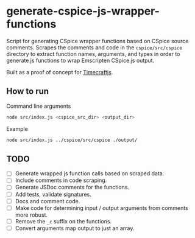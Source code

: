 # generate-cspice-js-wrapper-functions
Script for generating CSpice wrapper functions based on CSpice source comments. Scrapes the comments and code in the `cspice/src/cspice` directory to extract function names, arguments, and types in order to generate js functions to wrap Emscripten CSpice.js output.

Built as a proof of concept for [Timecraftjs](https://github.com/NASA-AMMOS/timecraftjs).

## How to run

Command line arguments

```sh
node src/index.js <cspice_src_dir> <output_dir>
```

Example

```sh
node src/index.js ../cspice/src/cspice ./output/
```

## TODO

- [ ] Generate wrapped js function calls based on scraped data.
- [ ] Include comments in code scraping.
- [ ] Generate JSDoc comments for the functions.
- [ ] Add tests, validate signatures.
- [ ] Docs and comment code.
- [ ] Make code for determining input / output arguments from comments more robust.
- [ ] Remove the `_c` suffix on the functions.
- [ ] Convert arguments map output to just an array.
